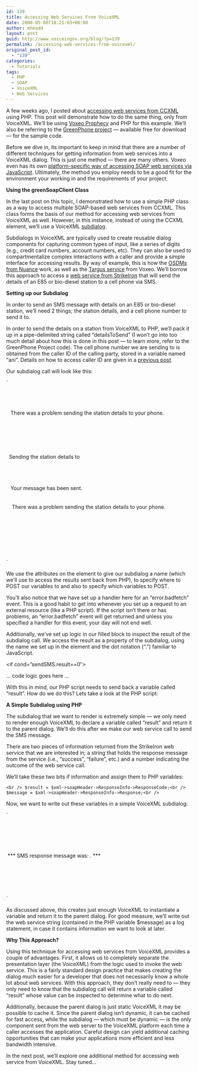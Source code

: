 ```yaml
---
id: 139
title: Accessing Web Services From VoiceXML
date: 2008-05-06T18:21:03+00:00
author: mheadd
layout: post
guid: http://www.voiceingov.org/blog/?p=139
permalink: /accessing-web-services-from-voicexml/
original_post_id:
  - "139"
categories:
  - Tutorials
tags:
  - PHP
  - SOAP
  - VoiceXML
  - Web Services
---
```

A few weeks ago, I posted about [accessing web services from CCXML](http://www.voiceingov.org/blog/?p=136) using PHP. This post will demonstrate how to do the same thing, only from VoiceXML. We&#8217;ll be using [Voxeo Prophecy](http://voxeo.com/prophecy/) and PHP for this example. We&#8217;ll also be referring to the [GreenPhone project](http://www.voiceingov.org/blog/?p=135) &#8212; available free for download &#8212; for the sample code.

Before we dive in, its important to keep in mind that there are a number of different techniques for getting information from web services into a VoiceXML dialog. This is just one method &#8212; there are many others. Voxeo even has its own [platform-specific way of accessing SOAP web services via JavaScript](http://www.voicexmlguide.com/appendixo.htm). Ultimately, the method you employ needs to be a good fit for the environment your working in and the requirements of your project.

**Using the greenSoapClient Class**

In the last post on this topic, I demonstrated how to use a simple PHP class as a way to access multiple SOAP-based web services from CCXML. This class forms the basis of our method for accessing web services from VoiceXML as well. However, in this instance, instead of using the CCXML <send/> element, we&#8217;ll use a VoiceXML [subdialog](http://www.w3.org/TR/2004/REC-voicexml20-20040316/#dml2.3.4).

Subdialogs in VoiceXML are typically used to create reusable dialog components for capturing common types of input, like a series of digits (e.g., credit card numbers, account numbers, etc). They can also be used to compartmentalize complex interactions with a caller and provide a simple interface for accessing results. By way of example, this is how the [OSDMs from Nuance](http://www.nuance.com/dialogmodules/advanced/) work, as well as the [Targus service](http://community.voxeo.com/services_pro/targus/home.jsp) from Voxeo. We&#8217;ll borrow this approach to access a [web service from StrikeIron](http://www.strikeiron.com/ProductDetail.aspx?p=190) that will send the details of an E85 or bio-diesel station to a cell phone via SMS.

**Setting up our Subdialog**

In order to send an SMS message with details on an E85 or bio-diesel station, we&#8217;ll need 2 things; the station details, and a cell phone number to send it to.

In order to send the details on a station from VoiceXML to PHP, we&#8217;ll pack it up in a pipe-delimited string called &#8220;detailsToSend&#8221; (I won&#8217;t go into too much detail about how this is done in this post &#8212; to learn more, refer to the GreenPhone Project code). The cell phone number we are sending to is obtained from the caller ID of the calling party, stored in a variable named &#8220;ani&#8221;. Details on how to access caller ID are given in a [previous post](http://www.voiceingov.org/blog/?p=136).

Our subdialog call will look like this:
  
`<br />
<form id="sendDetails"><br />
&nbsp;<catch event="error.badfetch"><br />
&nbsp;&nbsp;<prompt><br />
&nbsp;&nbsp;&nbsp;There was a problem sending the station details to your phone.<br />
&nbsp;&nbsp;&nbsp;<break strength="weak"/><br />
&nbsp;&nbsp;</prompt><br />
&nbsp;&nbsp;<goto next="#goodbye"/><br />
&nbsp;</catch><br />
<subdialog name="sendSMS" src="../php/sendStationDetails.php" namelist="ani detailsToSend"><br />
&nbsp;<prompt><br />
&nbsp;&nbsp;Sending the station details to<br />
&nbsp;&nbsp;<say-as interpret-as="telephone"><value expr="ani"/></say-as><br />
&nbsp;</prompt><br />
&nbsp;<filled><br />
&nbsp;&nbsp;<if cond="sendSMS.result==0"><br />
&nbsp;&nbsp;&nbsp;<prompt>Your message has been sent.<break strength="weak"/></prompt><br />
&nbsp;&nbsp;<else/><br />
&nbsp;&nbsp;&nbsp;<prompt><br />
&nbsp;&nbsp;&nbsp;&nbsp;There was a problem sending the station details to your phone.<br />
&nbsp;&nbsp;&nbsp;&nbsp;<break strength="weak"/><br />
&nbsp;&nbsp;&nbsp;</prompt><br />
&nbsp;&nbsp;</if><br />
&nbsp;<goto next="#goodbye"/><br />
&nbsp;</filled><br />
</subdialog><br />
</form><br />
` 
  
We use the attributes on the <subdialog> element to give our subdialog a name (which we&#8217;ll use to access the results sent back from PHP), to specify where to POST our variables to and also to specify which variables to POST.

You&#8217;ll also notice that we have set up a handler here for an &#8220;error.badfetch&#8221; event. This is a good habit to get into whenever you set up a request to an external resource (like a PHP script). If the script isn&#8217;t there or has problems, an &#8220;error.badfetch&#8221; event will get returned and unless you specified a handler for this event, your day will not end well.

Additionally, we&#8217;ve set up logic in our filled block to inspect the result of the subdialog call. We access the result as a property of the subdialog, using the name we set up in the <subdialog> element and the dot notation (&#8220;.&#8221;) familiar to JavaScript.

<if cond=&#8221;sendSMS.result==0&#8243;>

&#8230; code logic goes here &#8230;

</if>

With this in mind, our PHP script needs to send back a variable called &#8220;result&#8221;. How do we do this? Lets take a look at the PHP script:

**A Simple Subdialog using PHP**

The subdialog that we want to render is extremely simple &#8212; we only need to render enough VoiceXML to declare a variable called &#8220;result&#8221; and return it to the parent dialog. We&#8217;ll do this after we make our web service call to send the SMS message.

There are two pieces of information returned from the StrikeIron web service that we are interested in; a string that holds the response message from the service (i.e., &#8220;success&#8221;, &#8220;failure&#8221;, etc.) and a number indicating the outcome of the web service call.

We&#8217;ll take these two bits if information and assign them to PHP variables:

`<br />
$result = $xml->soapHeader->ResponseInfo->ResponseCode;<br />
$message = $xml->soapHeader->ResponseInfo->Response;<br />
` 
  
Now, we want to write out these variables in a simple VoiceXML subdialog:

`<br />
<?xml version="1.0" encoding="utf-8"?><br />
<vxml version="2.1" xmlns="http://www.w3.org/2001/vxml"><br />
<form id="F_1"><br />
&nbsp;<log>*** SMS response message was: <?php echo $message; ?>. ***</log><br />
&nbsp;<block><br />
&nbsp;&nbsp;<var name="result" expr="<?php echo $result ?>"/><br />
&nbsp;&nbsp;<return namelist="result"/><br />
&nbsp;</block><br />
</form><br />
</vxml>`

As discussed above, this creates just enough VoiceXML to instantiate a variable and return it to the parent dialog. For good measure, we&#8217;ll write out the web service string (contained in the PHP variable $message) as a log statement, in case it contains information we want to look at later.

**Why This Approach?**

Using this technique for accessing web services from VoiceXML provides a couple of advantages. First, it allows us to completely separate the presentation layer (the VoiceXML) from the logic used to invoke the web service. This is a fairly standard design practice that makes creating the dialog much easier for a developer that does not necessarily know a whole lot about web services. With this approach, they don&#8217;t really need to &#8212; they only need to know that the subdialog call will return a variable called &#8220;result&#8221; whose value can be inspected to determine what to do next.

Additionally, because the parent dialog is just static VoiceXML it may be possible to cache it. Since the parent dialog isn&#8217;t dynamic, it can be cached for fast access, while the subdialog &#8212; which must be dynamic &#8212; is the only component sent from the web server to the VoiceXML platform each time a caller accesses the application. Careful design can yield additional caching opportunities that can make your applications more efficient and less bandwidth intensive.

In the next post, we&#8217;ll explore one additional method for accessing web service from VoiceXML. Stay tuned&#8230;